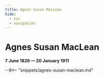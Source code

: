 ```yaml
---
title: Agnes Susan MacLean
hide:
  - toc
  - navigation 
---
```


# Agnes Susan MacLean

**7 June 1826 — 20 January 1911**

--8<-- "snippets/agnes-susan-maclean.md"
